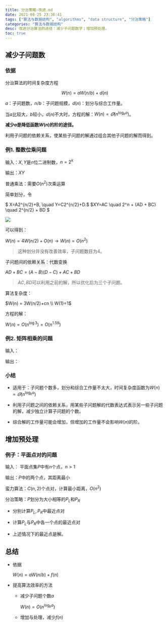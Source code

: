 ```yaml
---
title: 分治策略-改进.md
date: 2021-08-25 23:36:41
tags: ["算法与数据结构", "algorithms", "data structure", "分治策略"]
categories: "算法与数据结构"
desc: 改进分治算法的途径：减少子问题数字；增加预处理。
toc: true
---
```


## 减少子问题数

### 依据

分治算法的时间复杂度方程

$$
W(n) = aW(n/b) + d(n)
$$

$a$：子问题数，$n/b$：子问题规模，$d(n)$：划分与综合工作量。

<!-- more -->

当$a$比较大，$b$较小，$d(n)$不大时，方程的解：$W(n)=\varTheta(n^{\log_b a})$。

**减少$a$是降低函数$W(n)$的阶的途径。**

利用子问题的依赖关系，使某些子问题的解通过组合其他子问题的解而得到。

### 例1. 整数位乘问题

输入：$X,Y$是$n$位二进制数，$n=2^k$

输出：$XY$

普通乘法：需要$O(n^2)$次乘运算

简单划分，令

$
X=A2^{n/2}+B, \quad Y=C2^{n/2}+D.$
$XY=AC \quad 2^n + (AD + BC) \quad 2^{n/2} + BD
$

![](https://cdn.jsdelivr.net/gh/jnhu76/Image-Hosting@master/img/xy.png)

可以得到：

$W(n)=4W(n/2)+O(n) \to W(n)=O(n^2)$

> 这种划分并没有改善效率，子问题数目为4。

子问题间的依赖关系：代数变换

$AD+BC = (A-B)(D-C) + AC + BD$

> $AC,BD$可以利用之前的解，所以优化后为三个子问题。

算法复杂度：

$W(n) = 3W(n/2)+cn \\ W(1)=1$

方程的解：

$W(n) = O(n^{\log 3}) = O(n^{1.59})$

### 例2. 矩阵相乘的问题

输入：

输出：

### 小结

- 适用于：子问题个数多，划分和综合工作量不太大，时间复杂度函数为$W(n) = \varTheta(n^{\log_b a})$

- 利用子问题之间的依赖关系，用某些子问题解的代数表达式表示另一些子问题的解，减少独立计算子问题的个数。

- 综合解的工作量可能会增加，但增加的工作量不会影响$W(n)$的阶。

## 增加预处理

### 例子：平面点对的问题

输入： 平面点集$P$中有$n$个点，$n>1$

输出：$P$中的两个点，其距离最小

蛮力算法：$C(n,2)$个点对，计算最小距离，$O(n^2)$

分治策略：$P$划分为大小相等的$P_L$和$P_R$

- 分别计算$P_L, P_R$中最近点对

- 计算$P_L$与$P_R$中各一个点的最近点对

- 上述情况下的最近点是解。

## 总结

- 依据

  $W(n)=aW(n/b)+f(n)$

- 提高算法效率的方法

  - 减少子问题个数$a$

    $W(n)=O(n^{\log_b a})$

  - 增加与处理，减少$f(n)$
